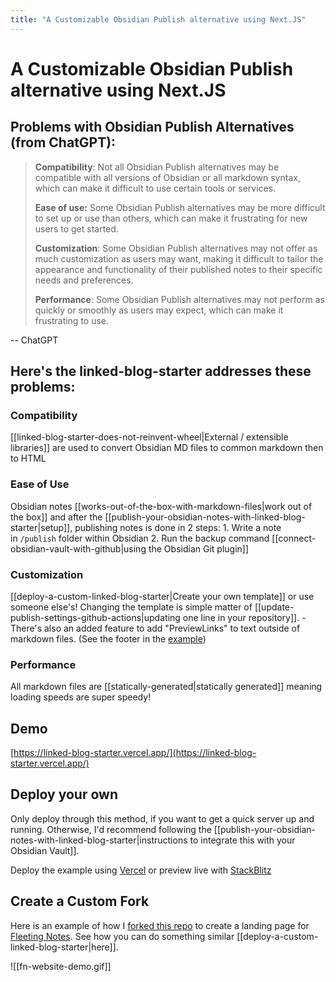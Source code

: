 ```yaml
---
title: "A Customizable Obsidian Publish alternative using Next.JS"
---
```

# A Customizable Obsidian Publish alternative using Next.JS

## Problems with Obsidian Publish Alternatives (from ChatGPT):

> **Compatibility**: Not all Obsidian Publish alternatives may be compatible with all versions of Obsidian or all markdown syntax, which can make it difficult to use certain tools or services. 
> 
> **Ease of use:** Some Obsidian Publish alternatives may be more difficult to set up or use than others, which can make it frustrating for new users to get started.
> 
> **Customization**: Some Obsidian Publish alternatives may not offer as much customization as users may want, making it difficult to tailor the appearance and functionality of their published notes to their specific needs and preferences.
> 
> **Performance**: Some Obsidian Publish alternatives may not perform as quickly or smoothly as users may expect, which can make it frustrating to use.

-- ChatGPT

## Here's the linked-blog-starter addresses these problems:
### Compatibility
[[linked-blog-starter-does-not-reinvent-wheel|External / extensible libraries]] are used to convert Obsidian MD files to common markdown then to HTML

### Ease of Use
Obsidian notes [[works-out-of-the-box-with-markdown-files|work out of the box]] and after the [[publish-your-obsidian-notes-with-linked-blog-starter|setup]], publishing notes is done in 2 steps:
	1. Write a note in `/publish` folder within Obsidian
	2. Run the backup command [[connect-obsidian-vault-with-github|using the Obsidian Git plugin]]

### Customization
[[deploy-a-custom-linked-blog-starter|Create your own template]] or use someone else's! Changing the template is simple matter of [[update-publish-settings-github-actions|updating one line in your repository]].
	- There's also an added feature to add "PreviewLinks" to text outside of markdown files. (See the footer in the [example](https://linked-blog-starter.vercel.app/home))

### Performance
All markdown files are [[statically-generated|statically generated]] meaning loading speeds are super speedy!

## Demo
[https://linked-blog-starter.vercel.app/](https://linked-blog-starter.vercel.app/)

## Deploy your own
Only deploy through this method, if you want to get a quick server up and running. Otherwise, I'd recommend following the [[publish-your-obsidian-notes-with-linked-blog-starter|instructions to integrate this with your Obsidian Vault]].

Deploy the example using [Vercel](https://vercel.com/new/git/external?repository-url=https://github.com/matthewwong525/linked-blog-starter&project-name=linked-blog-starter&repository-name=linked-blog-starter) or preview live with [StackBlitz](https://stackblitz.com/github/matthewwong525/linked-blog-starter)

## Create a Custom Fork
Here is an example of how I [forked this repo](https://github.com/fleetingnotes/fleeting-notes-website) to create a landing page for [Fleeting Notes](https://www.fleetingnotes.app/). See how you can do something similar [[deploy-a-custom-linked-blog-starter|here]].

![[fn-website-demo.gif]]


